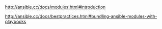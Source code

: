 <http://ansible.cc/docs/modules.html#introduction>

<http://ansible.cc/docs/bestpractices.html#bundling-ansible-modules-with-playbooks>